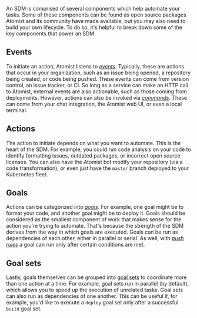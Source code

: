 An SDM is comprised of several components which help automate your tasks. Some of these components can be found as open source packages Atomist and its community have made available, but you may also need to build your own lifecycle. To do so, it's helpful to break down some of the key components that power an SDM.

## Events

To initiate an action, Atomist listens to [_events_](/developer/event/). Typically, these are actions that occur in your organization, such as an issue being opened, a repository being created, or code being pushed. These events can come from version control, an issue tracker, or CI. So long as a service can make an HTTP call to Atomist, external events are also actionable, such as those coming from deployments. However, actions can also be invoked via [_commands_](/developer/commands/). These can come from your chat integration, the Atomist web UI, or even a local terminal.

## Actions

The action to initiate depends on what you want to automate. This is the heart of the SDM. For example, you could run code analysis on your code to identify formatting issues, outdated packages, or incorrect open source licenses. You can also have the Atomist bot modify your repository (via a code transformation), or even just have the `master` branch deployed to your Kubernetes fleet.

## Goals

Actions can be categorized into [_goals_](/developer/goal/). For example, one goal might be to format your code, and another goal might be to deploy it. Goals should be considered as the smallest component of work that makes sense for the action you're trying to automate. That's because the strength of the SDM derives from the way in which goals are executed. Goals can be run as dependencies of each other, either in parallel or serial. As well, with [_push rules_](https://docs.atomist.com/developer/set-goals/#set-goals-on-push-with-push-rules) a goal can run only after certain conditions are met.

## Goal sets

Lastly, goals themselves can be grouped into [goal sets](/developer/set-goals/) to coordinate more than one action at a time. For example, goal sets run in parallel (by default), which allows you to speed up the execution of unrelated tasks. Goal sets can also run as dependencies of one another. This can be useful if, for example, you'd like to execute a `deploy` goal set only after a successful `build` goal set.

